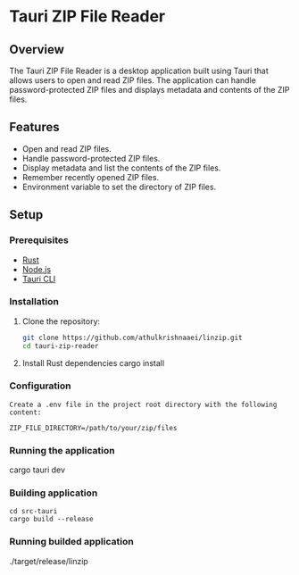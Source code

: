 # Tauri ZIP File Reader

## Overview
The Tauri ZIP File Reader is a desktop application built using Tauri that allows users to open and read ZIP files. The application can handle password-protected ZIP files and displays metadata and contents of the ZIP files. 

## Features
- Open and read ZIP files.
- Handle password-protected ZIP files.
- Display metadata and list the contents of the ZIP files.
- Remember recently opened ZIP files.
- Environment variable to set the directory of ZIP files.

## Setup

### Prerequisites
- [Rust](https://www.rust-lang.org/tools/install)
- [Node.js](https://nodejs.org/en/download/)
- [Tauri CLI](https://tauri.app/v1/guides/getting-started/prerequisites#installing-tauri-cli)

### Installation
1. Clone the repository:
   ```sh
   git clone https://github.com/athulkrishnaaei/linzip.git
   cd tauri-zip-reader
2. Install Rust dependencies
    cargo install
### Configuration
    Create a .env file in the project root directory with the following content:

    ZIP_FILE_DIRECTORY=/path/to/your/zip/files 


### Running the application
 cargo tauri dev

### Building application
    cd src-tauri
    cargo build --release

### Running builded application
 ./target/release/linzip

